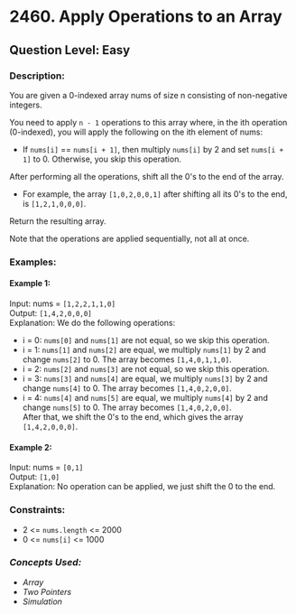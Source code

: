 # 2460. Apply Operations to an Array
## Question Level: Easy
### Description:
You are given a 0-indexed array nums of size n consisting of non-negative integers.

You need to apply `n - 1` operations to this array where, in the ith operation (0-indexed), you will apply the following on the ith element of nums:
- If `nums[i]` == `nums[i + 1]`, then multiply `nums[i]` by 2 and set `nums[i + 1]` to 0. Otherwise, you skip this operation.

After performing all the operations, shift all the 0's to the end of the array.
- For example, the array `[1,0,2,0,0,1]` after shifting all its 0's to the end, is `[1,2,1,0,0,0]`.

Return the resulting array.

Note that the operations are applied sequentially, not all at once.

### Examples:
#### Example 1:

Input: nums = `[1,2,2,1,1,0]`  
Output: `[1,4,2,0,0,0]`  
Explanation: We do the following operations:  
- i = 0: `nums[0]` and `nums[1]` are not equal, so we skip this operation.
- i = 1: `nums[1]` and `nums[2]` are equal, we multiply `nums[1]` by 2 and change `nums[2]` to 0. The array becomes `[1,4,0,1,1,0]`.
- i = 2: `nums[2]` and `nums[3]` are not equal, so we skip this operation.
- i = 3: `nums[3]` and `nums[4]` are equal, we multiply `nums[3]` by 2 and change `nums[4]` to 0. The array becomes `[1,4,0,2,0,0]`.
- i = 4: `nums[4]` and `nums[5]` are equal, we multiply `nums[4]` by 2 and change `nums[5]` to 0. The array becomes `[1,4,0,2,0,0]`.  
After that, we shift the 0's to the end, which gives the array `[1,4,2,0,0,0]`.
#### Example 2:

Input: nums = `[0,1]`  
Output: `[1,0]`  
Explanation: No operation can be applied, we just shift the 0 to the end.

### Constraints:

- 2 <= `nums.length` <= 2000
- 0 <= `nums[i]` <= 1000
### <i>Concepts Used:
- Array
- Two Pointers
- Simulation </i>